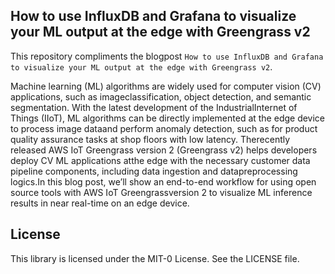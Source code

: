 ## How to use InfluxDB and Grafana to visualize your ML output at the edge with Greengrass v2

This repository compliments the blogpost `How to use InfluxDB and Grafana to visualize your ML output at the edge with Greengrass v2`.

Machine learning (ML) algorithms are widely used for computer vision (CV) applications, such as imageclassification, object detection, and semantic segmentation. With the latest development of the IndustrialInternet of Things (IIoT), ML algorithms can be directly implemented at the edge device to process image dataand perform anomaly detection, such as for product quality assurance tasks at shop floors with low latency. Therecently released AWS IoT Greengrass version 2 (Greengrass v2) helps developers deploy CV ML applications atthe edge with the necessary customer data pipeline components, including data ingestion and datapreprocessing logics.In this blog post, we’ll show an end-to-end workflow for using open source tools with AWS IoT Greengrassversion 2 to visualize ML inference results in near real-time on an edge device.

## License

This library is licensed under the MIT-0 License. See the LICENSE file.


